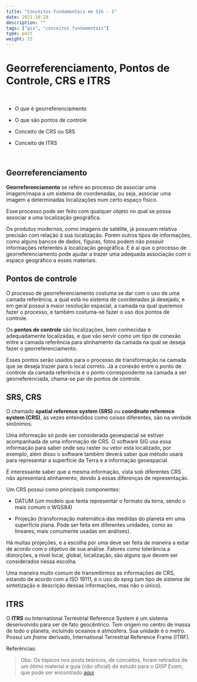 ```yaml
---
title: "Conceitos Fundamentais em SIG - 1"
date: 2021-10-29
description: ""
tags: ["gis", "conceitos fundamentais"]
type: post
weight: 25
---
```


# Georreferenciamento, Pontos de Controle, CRS e ITRS

&nbsp;

+ O que é georreferenciamento

+ O que são pontos de controle

+ Conceito de CRS ou SRS

+ Conceito de ITRS

&nbsp;

## Georreferenciamento

**Georreferenciamento** se refere ao processo de associar uma imagem/mapa a um sistema
de coordenadas, ou seja, associar uma imagem a determinadas localizações num certo
espaço físico.

Esse processo pode ser feito com qualquer objeto no qual se possa associar a uma
localização geográfica.

Os produtos modernos, como imagens de satélite, já possuem relativa precisão com 
relação à sua localização. Porém outros tipos de informações, como alguns bancos
de dados, figuras, fotos podem não possuir informações referentes à localização 
geográfica. E é aí que o processo de georreferenciamento pode ajudar a trazer
uma adequada associação com o espaço geográfico a esses materiais.

## Pontos de controle

O processo de georreferenciamento costuma se dar com o uso de uma camada referência,
a qual está no sistema de coordenadas já desejado, e em geral possui a maior resolução
espacial, a camada na qual queremos fazer o processo, e também costuma-se fazer o uso
dos pontos de controle.

Os **pontos de controle** são localizações, bem conhecidas e adequadamente localizadas,
e que vão servir como um tipo de conexão entre a camada referência para alinhamento
da camada na qual se deseja fazer o georreferenciamento.

Esses pontos serão usados para o processo de transformação na camada que se deseja
trazer para o local correto. Já a conexão entre o ponto de controle da camada
referência e o ponto correspondente na camada a ser georreferenciada, chama-se
par de pontos de controle.

## SRS, CRS

O chamado **spatial reference system (SRS)** ou **coordinate reference system (CRS)**,
às vezes entendidos como coisas diferentes, são na verdade sinônimos.

Uma informação só pode ser considerada geoespacial se estiver acompanhada de uma
informação de CRS.
O software SIG usa essa informação para saber onde seu raster ou vetor está localizado,
por exemplo, além disso o software também deverá saber que método usará para
representar a superfície da Terra e a informação geoespacial.

É interessante saber que a mesma informação, vista sob diferentes CRS não apresentará
alinhamento, devido à essas diferenças de representação.

Um CRS possui como principais componentes:

+ DATUM (um modelo que tenta representar o formato da terra, sendo o mais comum
o WGS84)

+ Projeção (transformação matemática das medidas do planeta em uma superfície
plana. Pode ser feita em diferentes unidades, como as lineares, mais comumente
usadas em análises).

Há muitas projeções, e a escolha por uma deve ser feita de maneira a estar de acordo
com o objetivo de sua análise. Fatores como tolerância a distorções, a nível local,
global, localização, são alguns que devem ser considerados nessa escolha.

Uma maneira muito comum de transmitirmos as informações de CRS, estando de acordo com
a ISO 19111, é o uso do *epsg* (um tipo de sistema de sintetização e descrição dessas
informações, mas não o único).


## ITRS

O **ITRS** ou International Terrestrial Reference System é um sistema desenvolvido
para ser de fato geocêntrico. Tem origem no centro de massa de todo o planeta,
incluindo oceanos e atmosfera. Sua unidade é o metro.
Possui um *frame* derivado, International Terrestrial
Reference Frame (ITRF).

Referências:

> Obs: Os tópicos nos posts teóricos, de conceitos, foram retirados de um ótimo
material e guia (não oficial) de estudo para o *GISP Exam*,
que pode ser encontrado [aqui](https://www.gisci.org/Portals/0/PDF's/GISP%20Unofficial%20Study%20Guide%202019%20v2.pdf?ver=hWEX0NspSVz4XcX0FFf3YA%3d%3d)
